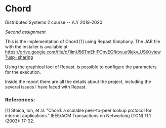 # Chord
Distributed Systems 2 course -- A.Y 2019-2020

_Second assignment_

This is the implementation of Chord [1] using Repast Simphony. The JAR file with the installer is available at https://drive.google.com/file/d/1lmU56TmEhIFOnvEGfkbvue9kjkv_USiX/view?usp=sharing

Using the graphical tool of Repast, is possible to configure the parameters for the execution.

Inside the report there are all the details about the project, including the several issues I have faced with Repast.

### References:

[1] Stoica, Ion, et al. "Chord: a scalable peer-to-peer lookup protocol for internet applications." IEEE/ACM Transactions on Networking (TON) 11.1 (2003): 17-32.